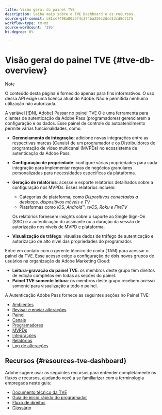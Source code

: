 ```yaml
---
title: Visão geral do painel TVE
description: Saiba mais sobre o TVE Dashboard e os recursos.
source-git-commit: b81cc7498a8035f4c274ba25952dcd1dcd8d71f5
workflow-type: tm+mt
source-wordcount: '295'
ht-degree: 0%

---
```



# Visão geral do painel TVE {#tve-db-overview}

>[!NOTE]
>
>O conteúdo desta página é fornecido apenas para fins informativos. O uso dessa API exige uma licença atual do Adobe. Não é permitida nenhuma utilização não autorizada.

A variável [[!DNL Adobe] Passar no painel TVE](https://experience.adobe.com/pass/authentication) O é uma ferramenta para clientes de autenticação da Adobe Pass (programadores) gerenciarem a configuração e os dados. Esse painel de controle do autoatendimento permite várias funcionalidades, como:

* **Gerenciamento de integração**: adicione novas integrações entre as respectivas marcas (Canais) de um programador e os Distribuidores de programação de vídeo multicanal (MVPDs) no ecossistema de autenticação da Adobe Pass.

* **Configuração de propriedade**: configure várias propriedades para cada integração para implementar regras de negócios granulares personalizadas para necessidades específicas da plataforma.

* **Geração de relatórios**: acesse e exporte relatórios detalhados sobre a configuração nos MVPDs. Esses relatórios incluem:
   * Categorias de plataforma, como *Dispositivos conectados a desktops, dispositivos móveis e TV*
   * Plataformas como *iOS, Android™, tvOS, Roku e FireTV*

  Os relatórios fornecem insights sobre o suporte ao Single Sign-On (SSO) e a autenticação do assinante ou a duração da sessão de autorização nos níveis de MVPD e plataforma.

* **Visualização de tráfego**: visualize dados de tráfego de autenticação e autorização de alto nível das propriedades do programador.

Entre em contato com o gerente técnico de conta (TAM) para acessar o painel da TVE. Esse acesso exige a configuração de dois novos grupos de usuários na organização da Adobe Marketing Cloud:

* **Leitura-gravação do painel TVE**: os membros deste grupo têm direitos de edição completos em todas as seções do painel.
* **Painel TVE somente leitura**: os membros deste grupo recebem acesso somente para visualização a todo o painel.

A Autenticação Adobe Pass fornece as seguintes seções no Painel TVE:

* [Ambientes](/help/authentication/tve-dashboard-environments.md)
* [Revisar e enviar alterações](/help/authentication/tve-dashboard-review-push-changes.md)
* [Painel](/help/authentication/tve-dashboard-home.md)
* [Canais](/help/authentication/tve-dashboard-channels.md)
* [Programadores](/help/authentication/tve-dashboard-programmers.md)
* [MVPDs](/help/authentication/tve-dashboard-mvpds.md)
* [Integrações](/help/authentication/tve-dashboard-integrations.md)
* [Relatórios](/help/authentication/tve-dashboard-reports.md)
* [Log de alterações](/help/authentication/tve-dashboard-changes-log.md)

## Recursos {#resources-tve-dashboard}

Adobe sugere usar os seguintes recursos para entender completamente os fluxos e recursos, ajudando você a se familiarizar com a terminologia empregada neste guia:

* [Documento técnico da TVE](/help/authentication/technical-paper.md)
* [Guia de início rápido do programador](/help/authentication/programmer-kickstart-guide.md)
* [Fluxo de direitos](/help/authentication/entitlement-flow.md)
* [Glossário](/help/authentication/glossary.md)


